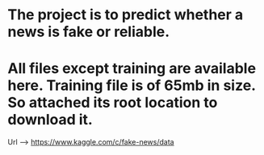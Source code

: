 # The project is to predict whether a news is fake or reliable.
# All files except training are available here. Training file is of 65mb in size. So attached its root location to download it.
Url --> https://www.kaggle.com/c/fake-news/data
